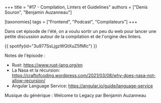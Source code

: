+++
title = "#17 - Compilation, Linters et Guidelines"
authors = ["Denis Souron", "Benjamin Auzanneau"]

[taxonomies]
tags = ["Frontend", "Podcast", "Compilateurs"]
+++

Dans cet épisode de l'été, on a voulu sortir un peu du web pour lancer une petite discussion autour de la compilation et de l'origine des linters.

<!-- more -->

{{ spotify(id="3u977SsLjgzWGtXuZ5fMIc") }}

Notes de l'épisode :

- Rust: https://www.rust-lang.org/en
- La Nasa et la récursion: https://craftofcoding.wordpress.com/2021/03/08/why-does-nasa-not-allow-recursion/
- Angular Language Service: https://angular.io/guide/language-service

Musique du générique : Welcome to Legacy par Benjamin Auzanneau
